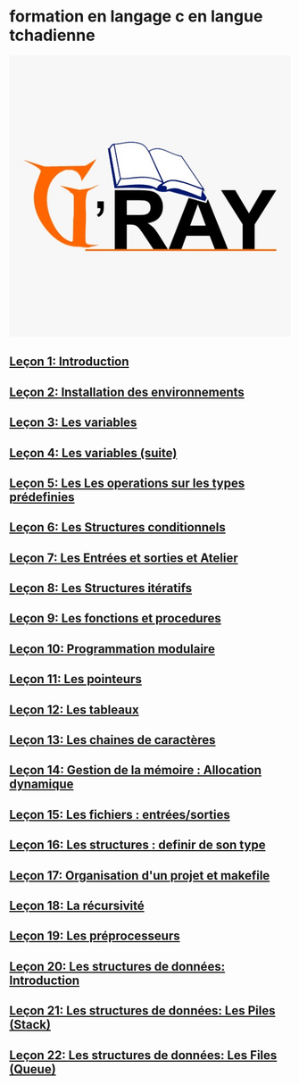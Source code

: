 # formation en langage c en langue tchadienne

![](images/gray.jpeg)
## [Leçon 1: Introduction](docs/lecon1.md)
## [Leçon 2: Installation des environnements](docs/lecon2.md)
## [Leçon 3: Les variables](docs/lecon3.md)
## [Leçon 4: Les variables  (suite)](docs/lecon4.md)
## [Leçon 5: Les Les operations sur les types prédefinies](docs/lecon5.md)
## [Leçon 6: Les Structures conditionnels](docs/lecon6.md)
## [Leçon 7: Les Entrées et sorties et Atelier](docs/lecon7.md)
## [Leçon 8: Les Structures itératifs](docs/lecon8.md)
## [Leçon 9: Les fonctions et procedures](docs/lecon9.md)
## [Leçon 10: Programmation modulaire](docs/lecon10.md)
## [Leçon 11: Les pointeurs](docs/lecon11.md)
## [Leçon 12: Les tableaux](docs/lecon12.md)
## [Leçon 13: Les chaines de caractères](docs/lecon13.md)
## [Leçon 14: Gestion de la mémoire : Allocation dynamique](docs/lecon14.md)
## [Leçon 15: Les fichiers : entrées/sorties](docs/lecon15.md)
## [Leçon 16: Les structures : definir de son type](docs/lecon16.md)
## [Leçon 17: Organisation d'un projet et makefile](docs/lecon17.md)
## [Leçon 18: La récursivité](docs/lecon18.md)
## [Leçon 19: Les préprocesseurs](docs/lecon19.md)
## [Leçon 20: Les structures de données: Introduction](docs/lecon20.md)
## [Leçon 21: Les structures de données: Les Piles (Stack)](docs/lecon21.md)
## [Leçon 22: Les structures de données: Les Files (Queue)](docs/lecon22.md)


